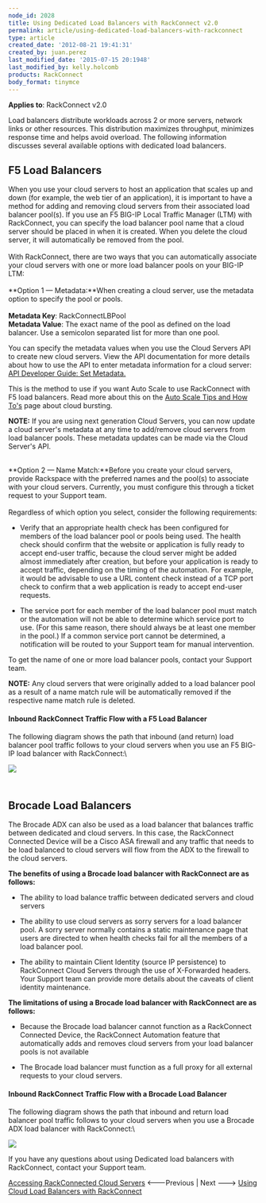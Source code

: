 ```yaml
---
node_id: 2028
title: Using Dedicated Load Balancers with RackConnect v2.0
permalink: article/using-dedicated-load-balancers-with-rackconnect
type: article
created_date: '2012-08-21 19:41:31'
created_by: juan.perez
last_modified_date: '2015-07-15 20:1948'
last_modified_by: kelly.holcomb
products: RackConnect
body_format: tinymce
---
```


**Applies to**: RackConnect v2.0

Load balancers distribute workloads across 2 or more servers, network
links or other resources. This distribution maximizes throughput,
minimizes response time and helps avoid overload. The following
information discusses several available options with dedicated load
balancers.

F5 Load Balancers
-----------------

When you use your cloud servers to host an application that scales up
and down (for example, the web tier of an application), it is important
to have a method for adding and removing cloud servers from their
associated load balancer pool(s). If you use an F5 BIG-IP Local Traffic
Manager (LTM) with RackConnect, you can specify the load balancer pool
name that a cloud server should be placed in when it is created. When
you delete the cloud server, it will automatically be removed from the
pool.\
 \
 With RackConnect, there are two ways that you can automatically
associate your cloud servers with one or more load balancer pools on
your BIG-IP LTM:\
 \
 **Option 1 &mdash; Metadata:**When creating a cloud server, use the metadata
option to specify the pool or pools.\
 \
 **Metadata Key**: RackConnectLBPool\
 **Metadata Value**: The exact name of the pool as defined on the load
balancer. Use a semicolon separated list for more than one pool.

You can specify the metadata values when you use the Cloud Servers API
to create new cloud servers. View the API documentation for more details
about how to use the API to enter metadata information for a cloud
server: [API Developer Guide: Set
Metadata.](http://docs.rackspace.com/servers/api/v2/cs-devguide/content/Create_or_Replace_Metadata-d1e5358.html)

This is the method to use if you want Auto Scale to use RackConnect with
F5 load balancers. Read more about this on the [Auto Scale Tips and How
To's](http://www.rackspace.com/knowledge_center/article/rackspace-auto-scale-tips-and-how-tos#cloudBurst)
page about cloud bursting.

**NOTE:**  If you are using next generation Cloud Servers, you can now
update a cloud server's metadata at any time to add/remove cloud servers
from load balancer pools. These metadata updates can be made via the
Cloud Server's API.

\
 **Option 2 &mdash; Name Match:**Before you create your cloud servers, provide
Rackspace with the preferred names and the pool(s) to associate with
your cloud servers. Currently, you must configure this through a ticket
request to your Support team.\
 \
 Regardless of which option you select, consider the following
requirements:

-   Verify that an appropriate health check has been configured for
    members of the load balancer pool or pools being used. The health
    check should confirm that the website or application is fully ready
    to accept end-user traffic, because the cloud server might be added
    almost immediately after creation, but before your application is
    ready to accept traffic, depending on the timing of the automation.
    For example, it would be advisable to use a URL content check
    instead of a TCP port check to confirm that a web application is
    ready to accept end-user requests.

-   The service port for each member of the load balancer pool must
    match or the automation will not be able to determine which service
    port to use. (For this same reason, there should always be at least
    one member in the pool.)  If a common service port cannot be
    determined, a notification will be routed to your Support team for
    manual intervention.

To get the name of one or more load balancer pools, contact your Support
team.

**NOTE:**  Any cloud servers that were originally added to a load
balancer pool as a result of a name match rule will be automatically
removed if the respective name match rule is deleted.

#### Inbound RackConnect Traffic Flow with a F5 Load Balancer

The following diagram shows the path that inbound (and return) load
balancer pool traffic follows to your cloud servers when you use an F5
BIG-IP load balancer with RackConnect:\

![](http://www.rackspace.com/knowledge_center/sites/default/files/styles/full_width/public/field/image/RackConnect.F5.TrafficFlow.png)

\
 Brocade Load Balancers
-----------------------

The Brocade ADX can also be used as a load balancer that balances
traffic between dedicated and cloud servers. In this case, the
RackConnect Connected Device will be a Cisco ASA firewall and any
traffic that needs to be load balanced to cloud servers will flow from
the ADX to the firewall to the cloud servers.

**The benefits of using  a Brocade load balancer with RackConnect are as
follows:**

-   The ability to load balance traffic between dedicated servers and
    cloud servers

-   The ability to use cloud servers as sorry servers for a load
    balancer pool. A sorry server normally contains a static maintenance
    page that users are directed to when health checks fail for all the
    members of a load balancer pool.

-   The ability to maintain Client Identity (source IP persistence) to
    RackConnect Cloud Servers through the use of X-Forwarded headers.
    Your Support team can provide more details about the caveats of
    client identity maintenance.

**The limitations of using  a Brocade load balancer with RackConnect are
as follows:**

-   Because the Brocade load balancer cannot function as a RackConnect
    Connected Device, the RackConnect Automation feature that
    automatically adds and removes cloud servers from your load balancer
    pools is not available

-   The Brocade load balancer must function as a full proxy for all
    external requests to your cloud servers.

#### Inbound RackConnect Traffic Flow with a Brocade Load Balancer

The following diagram shows the path that inbound and return load
balancer pool traffic follows to your cloud servers when you use a
Brocade ADX load balancer with RackConnect:\

![](http://www.rackspace.com/knowledge_center/sites/default/files/styles/full_width/public/field/image/RackConnect.Brocade.TrafficFlow.png)

If you have any questions about using Dedicated load balancers with
RackConnect, contact your Support team.

[Accessing RackConnected Cloud
Servers](http://www.rackspace.com/knowledge_center/article/accessing-rackconnected-cloud-servers)
\<---Previous | Next ---\> [Using Cloud Load Balancers with
RackConnect](http://www.rackspace.com/knowledge_center/article/using-cloud-load-balancers-with-rackconnect)

